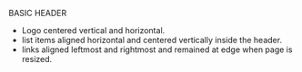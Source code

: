 BASIC HEADER

- Logo centered vertical and horizontal.
- list items aligned horizontal and centered vertically inside the header.
- links aligned leftmost and rightmost and remained at edge when page is resized.